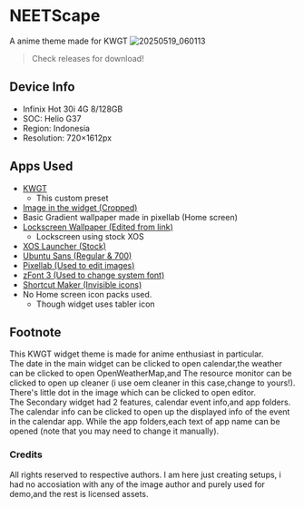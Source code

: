# NEETScape
A anime theme made for KWGT
![20250519_060113](https://github.com/user-attachments/assets/c39e2e81-7be5-4a5a-805e-4e6d7c85b28f)
> Check releases for download!

## Device Info
- Infinix Hot 30i 4G 8/128GB
- SOC: Helio G37
- Region: Indonesia
- Resolution: 720×1612px

## Apps Used
- [KWGT](https://play.google.com/store/apps/details?id=org.kustom.widget)
  - This custom preset
- [Image in the widget (Cropped)](https://wallhaven.cc/w/395y3v)
- Basic Gradient wallpaper made in pixellab (Home screen)
- [Lockscreen Wallpaper (Edited from link)](https://wallhaven.cc/w/x88793)
   - Lockscreen using stock XOS
- [XOS Launcher (Stock)](https://play.google.com/store/apps/details?id=com.transsion.XOSLauncher)
- [Ubuntu Sans (Regular & 700)](https://fonts.google.com/specimen/Ubuntu+Sans)
- [Pixellab (Used to edit images)](https://play.google.com/store/apps/details?id=com.imaginstudio.imagetools.pixellab)
- [zFont 3 (Used to change system font)](https://play.google.com/store/apps/details?id=com.htetznaing.zfont2)
- [Shortcut Maker (Invisible icons)](https://play.google.com/store/apps/details?id=rk.android.app.shortcutmaker)
- No Home screen icon packs used.
  - Though widget uses tabler icon

## Footnote 
This KWGT widget theme is made for anime enthusiast in particular.   
The date in the main widget can be clicked to open calendar,the weather can be clicked to open OpenWeatherMap,and The resource monitor can be clicked to open up cleaner (i use oem cleaner in this case,change to yours!). There's little dot in the image which can be clicked to open editor.   
The Secondary widget had 2 features, calendar event info,and app folders. The calendar info can be clicked to open up the displayed info of the event in the calendar app. While the app folders,each text of app name can be opened (note that you may need to change it manually).

### Credits
All rights reserved to respective authors. I am here just creating setups, i had no accosiation with any of the image author and purely used for demo,and the rest is licensed assets.

